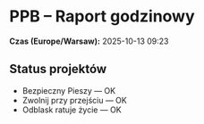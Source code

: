 # PPB – Raport godzinowy
**Czas (Europe/Warsaw):** 2025-10-13 09:23

## Status projektów
- Bezpieczny Pieszy — OK
- Zwolnij przy przejściu — OK
- Odblask ratuje życie — OK

